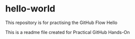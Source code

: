 # hello-world
This repository is for practising the GitHub Flow
Hello 

This is a readme file created for Practical GitHub Hands-On
